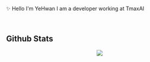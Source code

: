 ✨ Hello I'm YeHwan
I am a developer working at TmaxAI

<br/>

## Github Stats  
<div align="center"><img src="https://github-readme-stats.vercel.app/api?username=OhYeHwan&show_icons=true&count_private=true&hide_border=true" align="center" /></div>  

<br/> 
